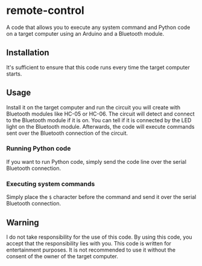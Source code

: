 # remote-control

A code that allows you to execute any system command and Python code on a target computer using an Arduino and a Bluetooth module.

## Installation
It's sufficient to ensure that this code runs every time the target computer starts.

## Usage
Install it on the target computer and run the circuit you will create with Bluetooth modules like HC-05 or HC-06. The circuit will detect and connect to the Bluetooth module if it is on. You can tell if it is connected by the LED light on the Bluetooth module. Afterwards, the code will execute commands sent over the Bluetooth connection of the circuit.

### Running Python code

If you want to run Python code, simply send the code line over the serial Bluetooth connection.

### Executing system commands

Simply place the `$` character before the command and send it over the serial Bluetooth connection.

## Warning

I do not take responsibility for the use of this code. By using this code, you accept that the responsibility lies with you. This code is written for entertainment purposes. It is not recommended to use it without the consent of the owner of the target computer.
